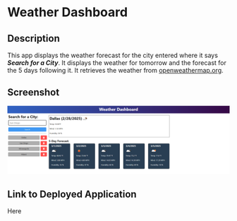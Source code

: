 # Weather Dashboard

## Description

This app displays the weather forecast for the city entered where it says ***Search for a City***. It displays the weather for tomorrow and the forecast for the 5 days following it. It retrieves the weather from [openweathermap.org](https://openweathermap.org/).

## Screenshot

![alt text](image.png)

## Link to Deployed Application

Here